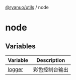 [@ryanuo/utils](../index.md) / node

# node

## Variables

| Variable | Description |
| ------ | ------ |
| [logger](variables/logger.md) | 彩色控制台输出 |
